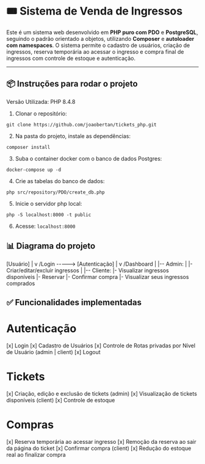 # 🎟️ Sistema de Venda de Ingressos

Este é um sistema web desenvolvido em **PHP puro com PDO** e **PostgreSQL**, seguindo o padrão orientado a objetos, utilizando **Composer** e **autoloader com namespaces**. O sistema permite o cadastro de usuários, criação de ingressos, reserva temporária ao acessar o ingresso e compra final de ingressos com controle de estoque e autenticação.

---

## 📦 Instruções para rodar o projeto

Versão Utilizada: PHP 8.4.8

1. Clonar o repositório:

```
git clone https://github.com/joaobertan/tickets_php.git
```

2. Na pasta do projeto, instale as dependências:

```
composer install
```

3. Suba o container docker com o banco de dados Postgres:

```
docker-compose up -d
```

4. Crie as tabelas do banco de dados:

```
php src/repository/PDO/create_db.php
```

5. Inicie o servidor php local:

```
php -S localhost:8000 -t public
```

6. Acesse: ```localhost:8000```

## 📊 Diagrama do projeto

[Usuário]
   |
   v
/Login -----> [Autenticação]
   |
   v
/Dashboard
   |
   |-- Admin:
   |     |- Criar/editar/excluir ingressos
   |
   |-- Cliente:
         |- Visualizar ingressos disponíveis
         |- Reservar
         |- Confirmar compra
         |- Visualizar seus ingressos comprados

## ✅ Funcionalidades implementadas

# Autenticação

[x] Login
[x] Cadastro de Usuários
[x] Controle de Rotas privadas por Nível de Usuário (admin | client)
[x] Logout

# Tickets

[x] Criação, edição e exclusão de tickets (admin)
[x] Visualização de tickets disponíveis (client)
[x] Controle de estoque

# Compras

[x] Reserva temporária ao acessar ingresso
[x] Remoção da reserva ao sair da página do ticket
[x] Confirmar compra (client)
[x] Redução do estoque real ao finalizar compra


